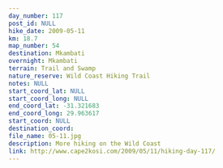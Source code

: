 ```yaml
---
day_number: 117
post_id: NULL
hike_date: 2009-05-11
km: 18.7
map_number: 54
destination: Mkambati
overnight: Mkambati
terrain: Trail and Swamp
nature_reserve: Wild Coast Hiking Trail
notes: NULL
start_coord_lat: NULL
start_coord_long: NULL
end_coord_lat: -31.321683
end_coord_long: 29.963617
start_coord: NULL
destination_coord: 
file_name: 05-11.jpg
description: More hiking on the Wild Coast
link: http://www.cape2kosi.com/2009/05/11/hiking-day-117/
---
```

